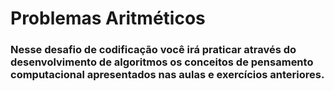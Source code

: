 
# Problemas Aritméticos
### Nesse desafio de codificação você irá praticar através do desenvolvimento de algoritmos os conceitos de pensamento computacional apresentados nas aulas e exercícios anteriores.
